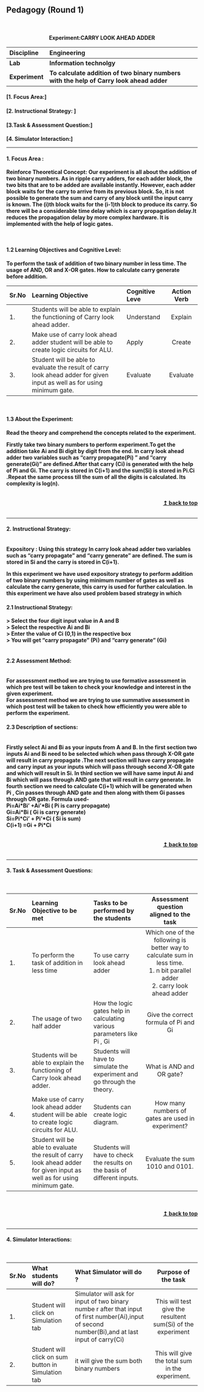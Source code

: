 ## Pedagogy (Round 1)
<p align="center">
<br>
<br>
<b> Experiment:CARRY LOOK AHEAD ADDER  <a name="top"></a> <br>
</p>

<b>Discipline | <b>Engineering
:--|:--|
<b> Lab | <b> Information technolgy
<b> Experiment|     <b> To calculate addition of two binary numbers with the help of Carry look ahead adder
<h4> [1. Focus Area:]
<h4> [2. Instructional Strategy: ]
<h4> [3.Task & Assessment Question:]
<h4> [4. Simulator Interaction:]
<hr>

<a name="LO"></a>
#### 1. Focus Area :
Reinforce Theoretical Concept: Our experiment is all about the addition of two binary numbers. As in ripple carry adders, for each adder block, the two bits that are to be added are available instantly. However, each adder block waits for the carry to arrive from its previous block. So, it is not possible to generate the sum and carry of any block until the input carry is known. The (i)th block waits for the (i-1)th block to produce its carry. So there will be a considerable time delay which is carry propagation delay.It reduces the propagation delay by more complex hardware. It is implemented with the help of logic gates.

<br/>


<h4>1.2 Learning Objectives and Cognitive Level:</h4>

To perform the task of addition of two binary number in less time.
The usage of AND, OR and X-OR gates.
How to calculate carry generate before addition.</br>

Sr.No | Learning Objective |Cognitive Leve | Action Verb
:--|:--|:--|:--:
1.|Students will be able to explain the functioning of Carry look ahead adder.  |Understand  |Explain
2.|Make use of carry look ahead adder student will be able to create logic circuits for ALU.  |Apply |Create        
3.|Student will be able to evaluate the result of carry look ahead adder for given input as well as for using minimum gate.|Evaluate|Evaluate

<br/>


<h4>1.3 About the Experiment:</h4>

Read the theory and comprehend the concepts related to the experiment. 
<br>
<div>
 Firstly take two binary numbers to perform experiment.To get the addition take Ai and Bi digit by digit from the end. In carry look ahead adder two variables such as “carry propagate(Pi) ” and “carry generate(Gi)” are defined.After that carry (Ci) is generated with the help of Pi and Gi. The carry is stored in C(i+1) and the sum(Si) is stored in Pi.Ci .Repeat the same process till the sum of all the digits is calculated. Its complexity is log(n). 
 
</div>
<br>

<br/>
<div align="right">
    <b><a href="#top">↥ back to top</a></b>
</div>
<br/>
<hr>

<a name="SI"></a>

#### 2. Instructional Strategy:
<br>

<div>  
Expository : Using this strategy In carry look ahead adder two variables such as “carry propagate” and “carry generate” are defined. The sum is stored in Si and the carry is stored in C(i+1).

In this experiment we have used expository strategy to perform addition of two binary numbers by using minimum number of gates as well as calculate the carry generate, this carry is used for further calculation.
In this experiment we have also used problem based strategy in which 

  <h4>2.1 Instructional Strategy:</h4>  
> Select the four  digit input value in A and B</br> > Select the respective Ai and Bi</br> > Enter the value of Ci (0,1) in the respective box</br> > You will get “carry propagate” (Pi) and “carry generate” (Gi)</br> <br><h4>2.2 Assessment Method: </h4></br>For assessment method we are trying to use formative assessment in which pre test will be taken to check your knowledge and interest in the given experiment.</br> For assessment method we are trying to use summative assessment in which post test will be taken to check how efficiently you were able to perform the experiment.</br><h4> 2.3 Description of sections:</h4></br> Firstly select Ai and Bi as your inputs from A and B. In the first section two inputs Ai and Bi need to be selected which when pass through X-OR gate will result in carry propagate .The next section will have carry propagate and carry input as your inputs which will pass through second X-OR gate and which will result in Si. In third section we will have same input Ai and Bi which will pass through AND gate that will result in carry generate. In fourth section we need to calculate C(i+1) which will be generated when Pi , Cin passes through AND gate and then along with them Gi passes through OR gate. Formula used- </br>                            
Pi=Ai*Bi’ +Ai’*Bi                  ( Pi is carry propagate) </br>                            Gi=Ai*Bi                         ( Gi is carry generate)</br> 
Si=Pi*Ci’ + Pi’*Ci                 ( Si is sum) </br>                          
C(i+1) =Gi + Pi*Ci

</div>
<br>

<br/>
<div align="right">
    <b><a href="#top">↥ back to top</a></b>
</div>
<br/>
<hr>

<a name="SI"></a>
#### 3. Task & Assessment Questions:

<div>
<br>

Sr.No | Learning Objective to be met | Tasks to be performed by the students | Assessment question aligned to the task
:--|:--|:--|:--:
1.|To perform the task of addition in less time  |To use carry look ahead adder  | Which one of the following is better way to calculate sum in less time.</br> 1. n bit parallel adder </br>2. carry look ahead adder 
2.|The usage of two half adder  | How the logic gates help in calculating various parameters like Pi , Gi |Give the correct formula of Pi and Gi
3.|Students will be able to explain the functioning of Carry look ahead adder.|Students will have to simulate the experiment and go through the theory.|What is AND and OR gate?
4.|Make use of carry look ahead adder student will be able to create logic circuits for ALU.|Students can create logic diagram.|How many numbers of gates are used in experiment?
5.|Student will be able to evaluate the result of carry look ahead adder for given input as well as for using minimum gate.|Students will have to check the results on the basis of different inputs.|Evaluate the sum 1010 and 0101.

</div>



<br>

<br/>
<div align="right">
    <b><a href="#top">↥ back to top</a></b>
</div>
<br/>
<hr>

<a name="SI"></a>

#### 4. Simulator Interactions:
<br>

Sr.No | What students will do? | What Simulator will do ? | Purpose of the task
:--|:--|:--|:--:
1.| Student will click on Simulation tab | Simulator will ask for input of two binary numbe r after that input of first number(Ai),input of second number(Bi),and at last input of carry(Ci) | This will test give the resultent sum(Si)  of the experiment 
2.| Student will click on sum button in  Simulation tab | it will give the sum both binary numbers | This will give the total sum in the experiment. 
